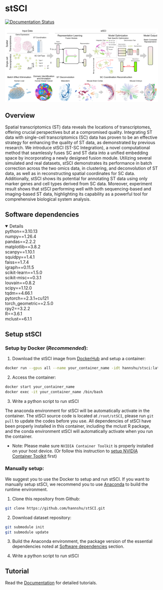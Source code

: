 # stSCI
[![Documentation Status](https://readthedocs.org/projects/stsci/badge/?version=latest)](https://stsci.readthedocs.io/en/latest/?badge=latest)

![stSCI overview](./framework.png) 

## Overview 
Spatial transcriptomics (ST) data reveals the locations of transcriptomes, offering crucial perspectives but at a compromised quality. Integrating ST data with single-cell transcriptomics (SC) data has proven to be an effective strategy for enhancing the quality of ST data, as demonstrated by previous research. We introduce stSCI (ST-SC Integration), a novel computational method that seamlessly fuses SC and ST data into a unified embedding space by incorporating a newly designed fusion module. Utilizing several simulated and real datasets, stSCI demonstrates its performance in batch correction across the two omics data, in clustering, and deconvolution of ST data, as well as in reconstructing spatial coordinates for SC data. Additionally, stSCI shows its potential for annotating ST data using only marker genes and cell types derived from SC data. Moreover, experiment result shows that stSCI performing well with both sequencing-based and imaging-based ST data, highlighting its capability as a powerful tool for comprehensive biological system analysis.


## Software dependencies
<details open>
<div>python==3.10.13</div>
<div>numpy==1.26.4</div>  
<div>pandas==2.2.2</div>
<div>matplotlib==3.8.2</div>
<div>scanpy==1.10.1</div>
<div>squidpy==1.4.1</div>  
<div>faiss==1.7.4</div> 
<div>igraph==0.11.5</div>  
<div>scikit-learn==1.5.0</div>  
<div>scikit-misc==0.3.1</div> 
<div>louvain==0.8.2</div>
<div>scipy==1.12.0</div>  
<div>tqdm==4.66.1</div>  
<div>pytorch==2.3.1+cu121</div>   
<div>torch_geometric==2.5.0</div>  
<div>rpy2==3.2.2</div>  
<div>R==3.6.1</div>  
<div>mclust==6.1.1</div>
</details>


## Setup stSCI
### Setup by Docker (*Recommended*):  
1. Download the stSCI image from [DockerHub](https://hub.docker.com/repository/docker/hannshu/stsci) and setup a container:
``` bash
docker run --gpus all --name your_container_name -idt hannshu/stsci:latest
```

2. Access the container:
``` bash
docker start your_container_name
docker exec -it your_container_name /bin/bash
```

3. Write a python script to run stSCI

The anaconda environment for stSCI will be automatically activate in the container. The stSCI source code is located at `/root/stSCI`, please run `git pull` to update the codes before you use.
All dependencies of stSCI have been properly installed in this container, including the mclust R package, and the conda environment stSCI will automatically activate when you run the container.

- Note: Please make sure `NVIDIA Container Toolkit` is properly installed on your host device. (Or follow this instruction to [setup NVIDIA Container Toolkit](https://docs.nvidia.com/datacenter/cloud-native/container-toolkit/latest/install-guide.html) first)


### Manually setup:  
We suggest you to use the Docker to setup and run stSCI. If you want to manually setup stSCI, we recommend you to use [Anaconda](https://docs.anaconda.com/free/anaconda/install/) to build the runtime environment.

1. Clone this repository from Github:
``` bash
git clone https://github.com/hannshu/stSCI.git
```

2. Download dataset repository:

``` bash
git submodule init
git submodule update
```

3. Build the Anaconda environment, the package version of the essential dependencies noted at [Software dependencies](#Software-dependencies) section.

4. Write a python script to run stSCI


## Tutorial
Read the [Documentation](https://stsci.readthedocs.io/en/latest/) for detailed tutorials.


<!-- ## Citation
If you have found our model useful in your work, please consider citing [our article](url):
```

``` -->